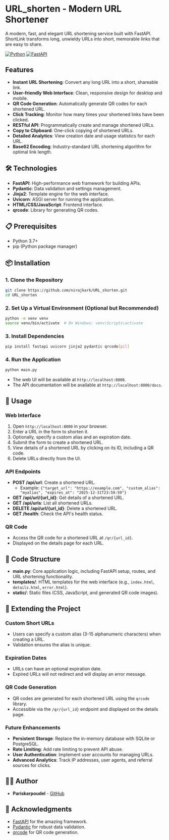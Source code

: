 # URL_shorten - Modern URL Shortener

A modern, fast, and elegant URL shortening service built with FastAPI. ShortLink transforms long, unwieldy URLs into short, memorable links that are easy to share.

[![Python](https://img.shields.io/badge/Python-3.7+-blue.svg)](https://www.python.org/downloads/)
[![FastAPI](https://img.shields.io/badge/FastAPI-0.95.0+-green.svg)](https://fastapi.tiangolo.com/)


## Features

- **Instant URL Shortening**: Convert any long URL into a short, shareable link.
- **User-friendly Web Interface**: Clean, responsive design for desktop and mobile.
- **QR Code Generation**: Automatically generate QR codes for each shortened URL.
- **Click Tracking**: Monitor how many times your shortened links have been clicked.
- **RESTful API**: Programmatically create and manage shortened URLs.
- **Copy to Clipboard**: One-click copying of shortened URLs.
- **Detailed Analytics**: View creation date and usage statistics for each URL.
- **Base62 Encoding**: Industry-standard URL shortening algorithm for optimal link length.


## 🛠️ Technologies

- **FastAPI**: High-performance web framework for building APIs.
- **Pydantic**: Data validation and settings management.
- **Jinja2**: Template engine for the web interface.
- **Uvicorn**: ASGI server for running the application.
- **HTML/CSS/JavaScript**: Frontend interface.
- **qrcode**: Library for generating QR codes.

## 📋 Prerequisites

- Python 3.7+
- pip (Python package manager)

## 📦 Installation

### 1. Clone the Repository

```bash
git clone https://github.com/nirajkark/URL_shorten.git
cd URL_shorten
```

### 2. Set Up a Virtual Environment (Optional but Recommended)

```bash
python -m venv venv
source venv/bin/activate  # On Windows: venv\Scripts\activate
```

### 3. Install Dependencies

```bash
pip install fastapi uvicorn jinja2 pydantic qrcode[pil]
```

### 4. Run the Application

```bash
python main.py
```

- The web UI will be available at `http://localhost:8000`.
- The API documentation will be available at `http://localhost:8000/docs`.

## 🚀 Usage

### Web Interface
1. Open `http://localhost:8000` in your browser.
2. Enter a URL in the form to shorten it.
3. Optionally, specify a custom alias and an expiration date.
4. Submit the form to create a shortened URL.
5. View details of a shortened URL by clicking on its ID, including a QR code.
6. Delete URLs directly from the UI.

### API Endpoints
- **POST /api/url**: Create a shortened URL.
  - Example: `{"target_url": "https://example.com", "custom_alias": "myalias", "expires_at": "2025-12-31T23:59:59"}`
- **GET /api/url/{url_id}**: Get details of a shortened URL.
- **GET /api/urls**: List all shortened URLs.
- **DELETE /api/url/{url_id}**: Delete a shortened URL.
- **GET /health**: Check the API's health status.

### QR Code
- Access the QR code for a shortened URL at `/qr/{url_id}`.
- Displayed on the details page for each URL.

## 📖 Code Structure

- **main.py**: Core application logic, including FastAPI setup, routes, and URL shortening functionality.
- **templates/**: HTML templates for the web interface (e.g., `index.html`, `details.html`, `error.html`).
- **static/**: Static files (CSS, JavaScript, and generated QR code images).

## 🔧 Extending the Project

### Custom Short URLs
- Users can specify a custom alias (3-15 alphanumeric characters) when creating a URL.
- Validation ensures the alias is unique.

### Expiration Dates
- URLs can have an optional expiration date.
- Expired URLs will not redirect and will display an error message.

### QR Code Generation
- QR codes are generated for each shortened URL using the `qrcode` library.
- Accessible via the `/qr/{url_id}` endpoint and displayed on the details page.

### Future Enhancements
- **Persistent Storage**: Replace the in-memory database with SQLite or PostgreSQL.
- **Rate Limiting**: Add rate limiting to prevent API abuse.
- **User Authentication**: Implement user accounts for managing URLs.
- **Advanced Analytics**: Track IP addresses, user agents, and referral sources for clicks.



## 👨‍💻 Author

- **Pariskarpoudel** - [GitHub](https://github.com/Pariskarpoudel/)

## 🙌 Acknowledgments

- [FastAPI](https://fastapi.tiangolo.com/) for the amazing framework.
- [Pydantic](https://pydantic-docs.helpmanual.io/) for robust data validation.
- [qrcode](https://github.com/lincolnloop/python-qrcode) for QR code generation.
